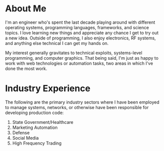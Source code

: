 # About Me

I'm an engineer who's spent the last decade playing around with different operating systems, programming languages, frameworks,
and science topics. I love learning new things and appreciate any chance I get to try out a new idea. Outside of programming, I
also enjoy electronics, RF systems, and anything else technical I can get my hands on.

My interest generally gravitates to technical exploits, systems-level programming, and computer graphics. That being said, I'm
just as happy to work with web technologies or automation tasks, two areas in which I've done the most work.

# Industry Experience

The following are the primary industry sectors where I have been employed to manage systems, networks, or otherwise have been
responsible for developing production code:

1. State Government/Healthcare
2. Marketing Automation
3. Defense
4. Social Media
5. High Frequency Trading
